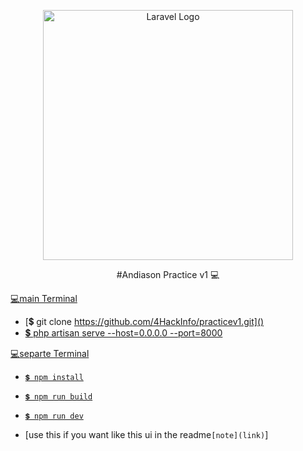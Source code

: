<p align="center"><a href="https://laravel.com" target="_blank"><img src="https://raw.githubusercontent.com/laravel/art/master/logo-lockup/5%20SVG/2%20CMYK/1%20Full%20Color/laravel-logolockup-cmyk-red.svg" width="400" alt="Laravel Logo"></a></p>

<p align="center"> #Andiason Practice v1 💻</p>

[💻main Terminal]()
- [💲 git clone https://github.com/4HackInfo/practicev1.git]()
- [💲 php artisan serve --host=0.0.0.0 --port=8000]()


[💻separte Terminal]()
- [`💲 npm install`]()
- [`💲 npm run build`]()
- [`💲 npm run dev`]()

- [use this if you want like this ui in the readme`[note](link)`]
